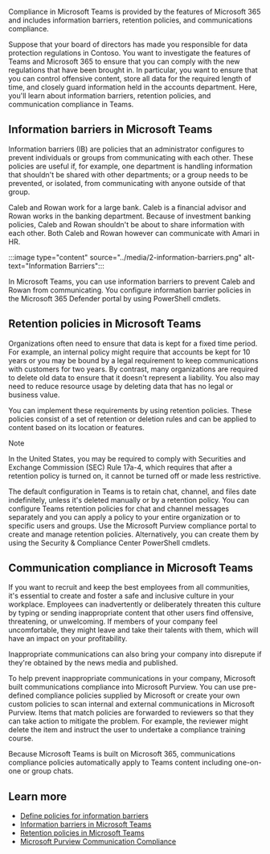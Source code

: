 Compliance in Microsoft Teams is provided by the features of Microsoft 365   and includes information barriers, retention policies, and communications compliance.

Suppose that your board of directors has made you responsible for data protection regulations in Contoso. You want to investigate the features of Teams and Microsoft 365 to ensure that you can comply with the new regulations that have been brought in. In particular, you want to ensure that you can control offensive content, store all data for the required length of time, and closely guard information held in the accounts department.
Here, you'll learn about information barriers, retention policies, and communication compliance in Teams.

## Information barriers in Microsoft Teams

Information barriers (IB) are policies that an administrator configures to prevent individuals or groups from communicating with each other. These policies are useful if, for example, one department is handling information that shouldn't be shared with other departments; or a group needs to be prevented, or isolated, from communicating with anyone outside of that group.

Caleb and Rowan work for a large bank. Caleb is a financial advisor and Rowan works in the banking department. Because of investment banking policies, Caleb and Rowan shouldn't be about to share information with each other. Both Caleb and Rowan however can communicate with Amari in HR.  

:::image type="content" source="../media/2-information-barriers.png" alt-text="Information Barriers":::

In Microsoft Teams, you can use information barriers to prevent Caleb and Rowan from communicating. You configure information barrier policies in the Microsoft 365 Defender portal by using PowerShell cmdlets.

## Retention policies in Microsoft Teams

Organizations often need to ensure that data is kept for a fixed time period. For example, an internal policy might require that accounts be kept for 10 years or you may be bound by a legal requirement to keep communications with customers for two years. By contrast, many organizations are required to delete old data to ensure that it doesn't represent a liability. You also may need to reduce resource usage by deleting data that has no legal or business value.

You can implement these requirements by using retention policies. These policies consist of a set of retention or deletion rules and can be applied to content based on its location or features.

> [!NOTE]
> In the United States, you may be required to comply with Securities and Exchange Commission (SEC) Rule 17a-4, which requires that after a retention policy is turned on, it cannot be turned off or made less restrictive.

The default configuration in Teams is to retain chat, channel, and files date indefinitely, unless it's deleted manually or by a retention policy. You can configure Teams retention policies for chat and channel messages separately and you can apply a policy to your entire organization or to specific users and groups.
Use the Microsoft Purview compliance portal to create and manage retention policies. Alternatively, you can create them by using the Security & Compliance Center PowerShell cmdlets.

## Communication compliance in Microsoft Teams

If you want to recruit and keep the best employees from all communities, it's essential to create and foster a safe and inclusive culture in your workplace. Employees can inadvertently or deliberately threaten this culture by typing or sending inappropriate content that other users find offensive, threatening, or unwelcoming. If members of your company feel uncomfortable, they might leave and take their talents with them, which will have an impact on your profitability.

Inappropriate communications can also bring your company into disrepute if they're obtained by the news media and published.

To help prevent inappropriate communications in your company, Microsoft built communications compliance into Microsoft Purview. You can use pre-defined compliance policies supplied by Microsoft or create your own custom policies to scan internal and external communications in Microsoft Purview. Items that match policies are forwarded to reviewers so that they can take action to mitigate the problem. For example, the reviewer might delete the item and instruct the user to undertake a compliance training course.

Because Microsoft Teams is built on Microsoft 365, communications compliance policies automatically apply to Teams content including one-on-one or group chats.

## Learn more

- [Define policies for information barriers](/office365/securitycompliance/information-barriers-policies)
- [Information barriers in Microsoft Teams](/microsoftteams/information-barriers-in-teams)
- [Retention policies in Microsoft Teams](/microsoftteams/retention-policies)
- [Microsoft Purview Communication Compliance](/microsoft-365/compliance/communication-compliance)
